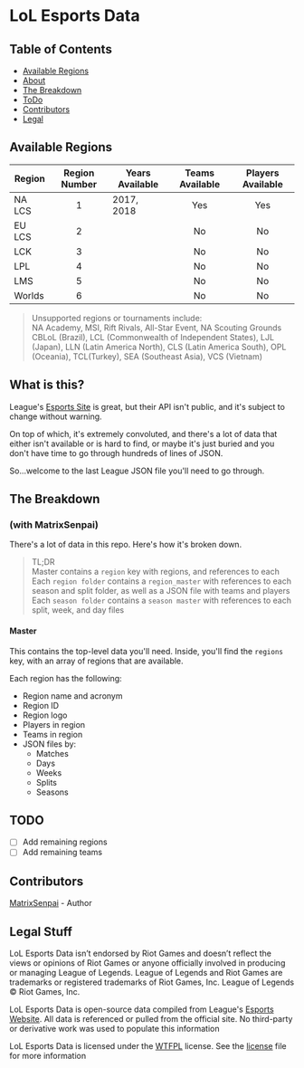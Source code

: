 # LoL Esports Data

## Table of Contents
- [Available Regions](#available-regions)
- [About](#what-is-this)
- [The Breakdown](#the-breakdown)
- [ToDo](#todo)
- [Contributors](#contributors)
- [Legal](#legal-stuff)

## Available Regions
| Region  | Region Number | Years Available  | Teams Available | Players Available |
|---------|:-------------:|----------------- |:---------------:|:-----------------:|
| NA LCS  | 1             | 2017, 2018       | Yes             | Yes               |
| EU LCS  | 2             |                  | No              | No                |
| LCK     | 3             |                  | No              | No                |
| LPL     | 4             |                  | No              | No                |
| LMS     | 5             |                  | No              | No                |
| Worlds  | 6             |                  | No              | No                |
> Unsupported regions or tournaments include:  
> NA Academy, MSI, Rift Rivals, All-Star Event, NA Scouting Grounds  
> CBLoL (Brazil), LCL (Commonwealth of Independent States), LJL (Japan),
> LLN (Latin America North), CLS (Latin America South), OPL (Oceania),
> TCL(Turkey), SEA (Southeast Asia), VCS (Vietnam)

## What is this?
League's [Esports Site](https://lolesports.com) is great, but their API isn't public,
and it's subject to change without warning.

On top of which, it's extremely convoluted, and there's a lot of data that either
isn't available or is hard to find, or maybe it's just buried and you don't have time
to go through hundreds of lines of JSON.

So...welcome to the last League JSON file you'll need to go through.

## The Breakdown
### (with MatrixSenpai)
There's a lot of data in this repo. Here's how it's broken down.
> TL;DR  
> Master contains a `region` key with regions, and references to each  
> Each `region folder` contains a `region_master` with references to each season
> and split folder, as well as a JSON file with teams and players  
> Each `season folder` contains a `season master` with references to each split,
> week, and day files

#### Master
This contains the top-level data you'll need. Inside, you'll find the `regions` key,
with an array of regions that are available.

Each region has the following:
- Region name and acronym
- Region ID
- Region logo
- Players in region
- Teams in region
- JSON files by:
  - Matches
  - Days
  - Weeks
  - Splits
  - Seasons


## TODO
- [ ] Add remaining regions
- [ ] Add remaining teams

## Contributors
[MatrixSenpai](https://github.com/matrixsenpai) - Author

## Legal Stuff
LoL Esports Data isn’t endorsed by Riot Games and doesn’t reflect the views or
opinions of Riot Games or anyone officially involved in producing or managing
League of Legends. League of Legends and Riot Games are trademarks or registered
trademarks of Riot Games, Inc. League of Legends © Riot Games, Inc.

LoL Esports Data is open-source data compiled from League's
[Esports Website](https://lolesports.com). All data is referenced or pulled from the
official site. No third-party or derivative work was used to populate this information

LoL Esports Data is licensed under the [WTFPL](http://www.wtfpl.net) license. See the
[license](./LICENSE.md) file for more information

